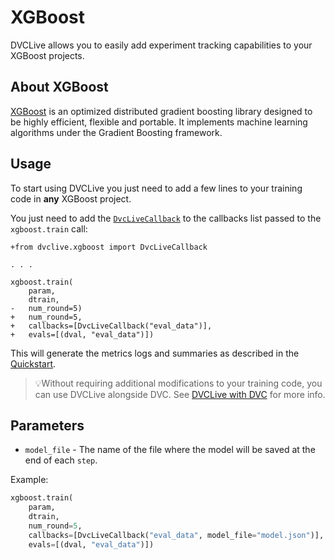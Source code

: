 # XGBoost

DVCLive allows you to easily add experiment tracking capabilities to your
XGBoost projects.

## About XGBoost

[XGBoost](https://xgboost.ai/) is an optimized distributed gradient boosting
library designed to be highly efficient, flexible and portable. It implements
machine learning algorithms under the Gradient Boosting framework.

## Usage

To start using DVCLive you just need to add a few lines to your training code in
**any** XGBoost project.

You just need to add the
[`DvcLiveCallback`](https://github.com/iterative/dvclive/blob/master/dvclive/xgb.py)
to the callbacks list passed to the `xgboost.train` call:

```git
+from dvclive.xgboost import DvcLiveCallback

. . .

xgboost.train(
    param,
    dtrain,
-   num_round=5)
+   num_round=5,
+   callbacks=[DvcLiveCallback("eval_data")],
+   evals=[(dval, "eval_data")])
```

This will generate the metrics logs and summaries as described in the
[Quickstart](/docs/dvclive/user-guide/quickstart#outputs).

> 💡Without requiring additional modifications to your training code, you can
> use DVCLive alongside DVC. See
> [DVCLive with DVC](/doc/dvclive/user-guide/dvclive-with-dvc) for more info.

## Parameters

- `model_file` - The name of the file where the model will be saved at the end
  of each `step`.

Example:

```python
xgboost.train(
    param,
    dtrain,
    num_round=5,
    callbacks=[DvcLiveCallback("eval_data", model_file="model.json")],
    evals=[(dval, "eval_data")])
```
